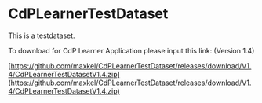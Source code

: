 # CdPLearnerTestDataset

This is a testdataset.

To download for CdP Learner Application please input this link:
(Version 1.4)

[https://github.com/maxkel/CdPLearnerTestDataset/releases/download/V1.4/CdPLearnerTestDatasetV1.4.zip](https://github.com/maxkel/CdPLearnerTestDataset/releases/download/V1.4/CdPLearnerTestDatasetV1.4.zip)

